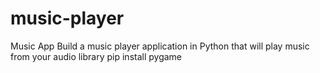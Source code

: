 # music-player
Music App Build a music player application in Python that will play music from your audio library
pip install pygame
